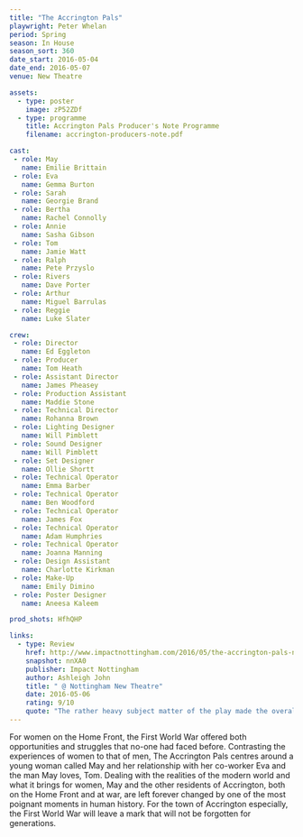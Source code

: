 ```yaml
---
title: "The Accrington Pals"
playwright: Peter Whelan
period: Spring
season: In House
season_sort: 360
date_start: 2016-05-04
date_end: 2016-05-07
venue: New Theatre

assets:
  - type: poster
    image: zP52ZDf
  - type: programme
    title: Accrington Pals Producer's Note Programme
    filename: accrington-producers-note.pdf

cast:
 - role: May
   name: Emilie Brittain
 - role: Eva
   name: Gemma Burton
 - role: Sarah
   name: Georgie Brand
 - role: Bertha
   name: Rachel Connolly
 - role: Annie
   name: Sasha Gibson
 - role: Tom
   name: Jamie Watt
 - role: Ralph
   name: Pete Przyslo
 - role: Rivers
   name: Dave Porter
 - role: Arthur
   name: Miguel Barrulas
 - role: Reggie
   name: Luke Slater

crew:
 - role: Director
   name: Ed Eggleton
 - role: Producer
   name: Tom Heath
 - role: Assistant Director
   name: James Pheasey
 - role: Production Assistant
   name: Maddie Stone
 - role: Technical Director
   name: Rohanna Brown
 - role: Lighting Designer
   name: Will Pimblett
 - role: Sound Designer
   name: Will Pimblett
 - role: Set Designer
   name: Ollie Shortt
 - role: Technical Operator
   name: Emma Barber
 - role: Technical Operator
   name: Ben Woodford
 - role: Technical Operator
   name: James Fox
 - role: Technical Operator
   name: Adam Humphries
 - role: Technical Operator
   name: Joanna Manning
 - role: Design Assistant
   name: Charlotte Kirkman
 - role: Make-Up
   name: Emily Dimino
 - role: Poster Designer
   name: Aneesa Kaleem

prod_shots: HfhQHP

links:
  - type: Review
    href: http://www.impactnottingham.com/2016/05/the-accrington-pals-nottingham-new-theatre/
    snapshot: nnXA0
    publisher: Impact Nottingham
    author: Ashleigh John
    title: " @ Nottingham New Theatre"
    date: 2016-05-06
    rating: 9/10
    quote: "The rather heavy subject matter of the play made the overall atmosphere rather sombre and serious, and so the excellently timed comedic relief of Sasha Gibson’s character Annie was well received by the audience. This made her portrayal of Annie’s breakdown in the latter half of the play even more impressive and shocking. "
---
```


For women on the Home Front, the First World War offered both opportunities and struggles that no-one had faced before. Contrasting the experiences of women to that of men, The Accrington Pals centres around a young woman called May and her relationship with her co-worker Eva and the man May loves, Tom. Dealing with the realities of the modern world and what it brings for women, May and the other residents of Accrington, both on the Home Front and at war, are left forever changed by one of the most poignant moments in human history. For the town of Accrington especially, the First World War will leave a mark that will not be forgotten for generations.

